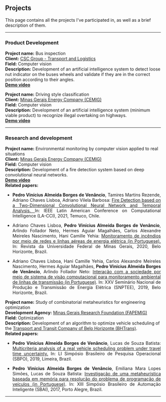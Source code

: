 ## Projects

This page contains all the projects I've participated in, as well as a brief description of them.

***

### Product Development

**Project name:** Bus inspection <br>
**Client:** <a href = "https://www.grupocsc.com.br/" > CSC Group - Transport and Logistics </a> <br>
**Field:** Computer vision<br>
**Description:** Development of an artificial intelligence system to detect loose nut indicator on the buses wheels and validate if they are in the correct position according to their angles. <br>
<a href = "https://drive.google.com/file/d/1NGBH-_qk517P34zvCO5pSWpHHqTBU8oH/view" > **Demo video** </a> <br> 

**Project name:** Driving style classification <br>
**Client:** <a href = "https://www.cemig.com.br/" > Minas Gerais Energy Company (CEMIG) </a> <br>
**Field:** Computer vision<br>
**Description:** Development of an artificial intelligence system (minimum viable product) to recognize illegal overtaking on highways. <br>
<a href = "https://drive.google.com/file/d/1PE2X-3gplPqCxcw8DnaQajCKaW94HDAI/view" > **Demo video** </a> <br>

***

### Research and development

**Project name:** Environmental monitoring by computer vision applied to real situations <br>
**Client:** <a href = "https://www.cemig.com.br/" > Minas Gerais Energy Company (CEMIG) </a> <br>
**Field:** Computer vision<br>
**Description:** Development of a fire detection system based on deep convolutional neural networks. <br>
<a href = "https://drive.google.com/file/d/1GILdMvwXi5umYGGyTjwiNhGiLfmpgEvu/view" > **Demo video** </a> <br>
**Related papers:**
* <p align="justify"><b>Pedro Vinícius Almeida Borges de Venâncio</b>, Tamires Martins Rezende, Adriano Chaves Lisboa, Adriano Vilela Barbosa: <a href="https://ieeexplore.ieee.org/document/9769824"> Fire Detection based on a Two-Dimensional Convolutional Neural Network and Temporal Analysis. </a> In: IEEE Latin American Conference on Computational Intelligence (LA-CCI), 2021, Temuco, Chile.</p>
* <p align="justify">Adriano Chaves Lisboa, <b>Pedro Vinícius Almeida Borges de Venâncio</b>, Arlindo Follador Neto, Hermes Aguiar Magalhães, Carlos Alexandre Meireles Nascimento, Hani Camille Yehia: <a href="https://periodicos.ufmg.br/index.php/revistadaufmg/article/view/12703"> Monitoramento de incêndios por meio de redes e linhas aéreas de energia elétrica (in Portuguese). </a> In: Revista da Universidade Federal de Minas Gerais, 2020, Belo Horizonte, Brazil.</p>
* <p align="justify">Adriano Chaves Lisboa, Hani Camille Yehia, Carlos Alexandre Meireles Nascimento, Hermes Aguiar Magalhães, <b>Pedro Vinícius Almeida Borges de Venâncio</b>, Arlindo Follador Neto: <a href = "http://www.bvr.com.br/snptee/xxvsnptee/trabalhos/GMA/3287.php" > Interação com a sociedade por meio de sistema de visão computacional para monitoramento ambiental de linhas de transmissão (in Portuguese)</a>. In: XXV Seminário Nacional de Produção e Transmissão de Energia Elétrica (SNPTEE), 2019, Belo Horizonte, Brazil.</p>

**Project name:** Study of combinatorial metaheuristics for engineering optimization <br>
**Development Agency:** <a href = "http://www.fapemig.br/pt/" > Minas Gerais Research Foundation (FAPEMIG) </a> <br>
**Field:** Optimization<br>
**Description:** Development of an algorithm to optimize vehicle scheduling of the <a href = "https://prefeitura.pbh.gov.br/bhtrans" > Transport and Transit Company of Belo Horizonte (BHTrans)</a>. <br>
**Related papers:**
- <p align="justify"><b>Pedro Vinícius Almeida Borges de Venâncio</b>, Lucas de Souza Batista: <a href="https://proceedings.science/sbpo-2019/papers/multicriteria-analysis-of-a-real-vehicle-scheduling-problem-under-travel-time-uncertainty?lang=pt-br">Multicriteria analysis of a real vehicle scheduling problem under travel time uncertainty.</a> In: LI Simpósio Brasileiro de Pesquisa Operacional (SBPO), 2019, Limeira, Brazil.</p>
- <p align="justify"><b>Pedro Vinícius Almeida Borges de Venâncio</b>, Emiliana Mara Lopes Simões, Lucas de Souza Batista: <a href = "https://www.ufrgs.br/sbai17/papers/paper_128.pdf" > Investigação de uma metaheurística baseada em memória para resolução do problema de programação de veículos (in Portuguese)</a>. In: XIII Simpósio Brasileiro de Automação Inteligente (SBAI), 2017, Porto Alegre, Brazil.</p>

***
